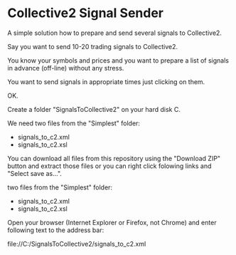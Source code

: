 # Collective2 Signal Sender

A simple solution how to prepare and send several signals to Collective2.  

Say you want to send 10-20 trading signals to Collective2.

You know your symbols and prices and you want to prepare a list of signals in advance (off-line) without any stress. 

You want to send signals in appropriate times just clicking on them.

OK.


Create a folder "SignalsToCollective2" on your hard disk C. 

We need two files from the "Simplest" folder: 
- signals_to_c2.xml 
- signals_to_c2.xsl

You can download all files from this repository using the "Download ZIP" button and extract those files or you can right click folowing links and "Select save as...".




two files from the "Simplest" folder: 
- signals_to_c2.xml 
- signals_to_c2.xsl



Open your browser (Internet Explorer or Firefox, not Chrome) and enter following text to the address bar:

file://C:/SignalsToCollective2/signals_to_c2.xml

    
